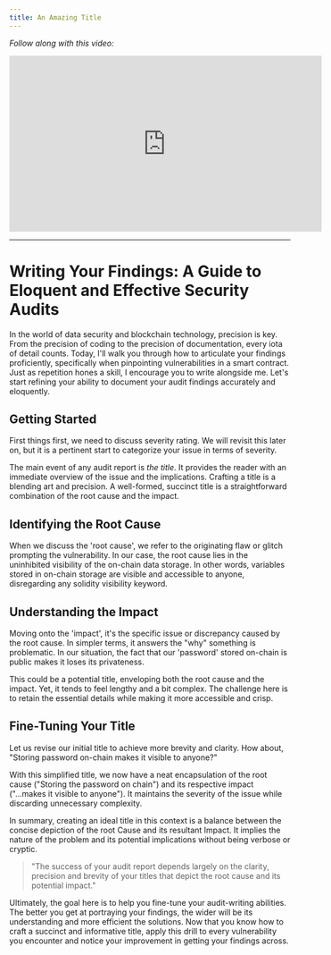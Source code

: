 ```yaml
---
title: An Amazing Title
---
```


_Follow along with this video:_

<iframe width="560" height="315" src="https://www.youtube.com/embed/tiVy5MvFPaM?si=quX64I-2EF8XdJOW" title="YouTube video player" frameborder="0" allow="accelerometer; autoplay; clipboard-write; encrypted-media; gyroscope; picture-in-picture; web-share" allowfullscreen></iframe>

---

# Writing Your Findings: A Guide to Eloquent and Effective Security Audits

In the world of data security and blockchain technology, precision is key. From the precision of coding to the precision of documentation, every iota of detail counts. Today, I'll walk you through how to articulate your findings proficiently, specifically when pinpointing vulnerabilities in a smart contract. Just as repetition hones a skill, I encourage you to write alongside me. Let's start refining your ability to document your audit findings accurately and eloquently.

## Getting Started

First things first, we need to discuss severity rating. We will revisit this later on, but it is a pertinent start to categorize your issue in terms of severity.

The main event of any audit report is _the title_. It provides the reader with an immediate overview of the issue and the implications. Crafting a title is a blending art and precision. A well-formed, succinct title is a straightforward combination of the root cause and the impact.

## Identifying the Root Cause

When we discuss the 'root cause', we refer to the originating flaw or glitch prompting the vulnerability. In our case, the root cause lies in the uninhibited visibility of the on-chain data storage. In other words, variables stored in on-chain storage are visible and accessible to anyone, disregarding any solidity visibility keyword.

## Understanding the Impact

Moving onto the 'impact', it's the specific issue or discrepancy caused by the root cause. In simpler terms, it answers the "why" something is problematic. In our situation, the fact that our 'password' stored on-chain is public makes it loses its privateness.

This could be a potential title, enveloping both the root cause and the impact. Yet, it tends to feel lengthy and a bit complex. The challenge here is to retain the essential details while making it more accessible and crisp.

## Fine-Tuning Your Title

Let us revise our initial title to achieve more brevity and clarity. How about, "Storing password on-chain makes it visible to anyone?"

With this simplified title, we now have a neat encapsulation of the root cause ("Storing the password on chain") and its respective impact ("...makes it visible to anyone"). It maintains the severity of the issue while discarding unnecessary complexity.

In summary, creating an ideal title in this context is a balance between the concise depiction of the root Cause and its resultant Impact. It implies the nature of the problem and its potential implications without being verbose or cryptic.

> "The success of your audit report depends largely on the clarity, precision and brevity of your titles that depict the root cause and its potential impact."

Ultimately, the goal here is to help you fine-tune your audit-writing abilities. The better you get at portraying your findings, the wider will be its understanding and more efficient the solutions. Now that you know how to craft a succinct and informative title, apply this drill to every vulnerability you encounter and notice your improvement in getting your findings across.
